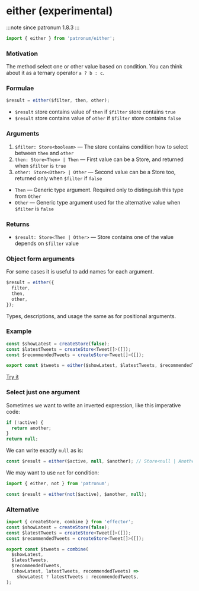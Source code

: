 # either (experimental)

:::note since
patronum 1.8.3
:::

```ts
import { either } from 'patronum/either';
```

### Motivation

The method select one or other value based on condition.
You can think about it as a ternary operator `a ? b : c`.

### Formulae

```ts
$result = either($filter, then, other);
```

- `$result` store contains value of `then` if `$filter` store contains `true`
- `$result` store contains value of `other` if `$filter` store contains `false`

### Arguments

1. `$filter: Store<boolean>` — The store contains condition how to select between `then` and `other`
2. `then: Store<Then> | Then` — First value can be a Store, and returned when `$filter` is `true`
3. `other: Store<Other> | Other` — Second value can be a Store too, returned only when `$filter` if `false`

- `Then` — Generic type argument. Required only to distinguish this type from `Other`
- `Other` — Generic type argument used for the alternative value when `$filter` is `false`

### Returns

- `$result: Store<Then | Other>` — Store contains one of the value depends on `$filter` value

### Object form arguments

For some cases it is useful to add names for each argument.

```ts
$result = either({
  filter,
  then,
  other,
});
```

Types, descriptions, and usage the same as for positional arguments.

### Example

```ts
const $showLatest = createStore(false);
const $latestTweets = createStore<Tweet[]>([]);
const $recommendedTweets = createStore<Tweet[]>([]);

export const $tweets = either($showLatest, $latestTweets, $recommendedTweets);
```

[Try it](https://share.effector.dev/NGmPTxSG)

### Select just one argument

Sometimes we want to write an inverted expression, like this imperative code:

```ts
if (!active) {
  return another;
}
return null;
```

We can write exactly `null` as is:

```ts
const $result = either($active, null, $another); // Store<null | Another>
```

We may want to use `not` for condition:

```ts
import { either, not } from 'patronum';

const $result = either(not($active), $another, null);
```

### Alternative

```ts
import { createStore, combine } from 'effector';
const $showLatest = createStore(false);
const $latestTweets = createStore<Tweet[]>([]);
const $recommendedTweets = createStore<Tweet[]>([]);

export const $tweets = combine(
  $showLatest,
  $latestTweets,
  $recommendedTweets,
  (showLatest, latestTweets, recommendedTweets) =>
    showLatest ? latestTweets : recommendedTweets,
);
```
